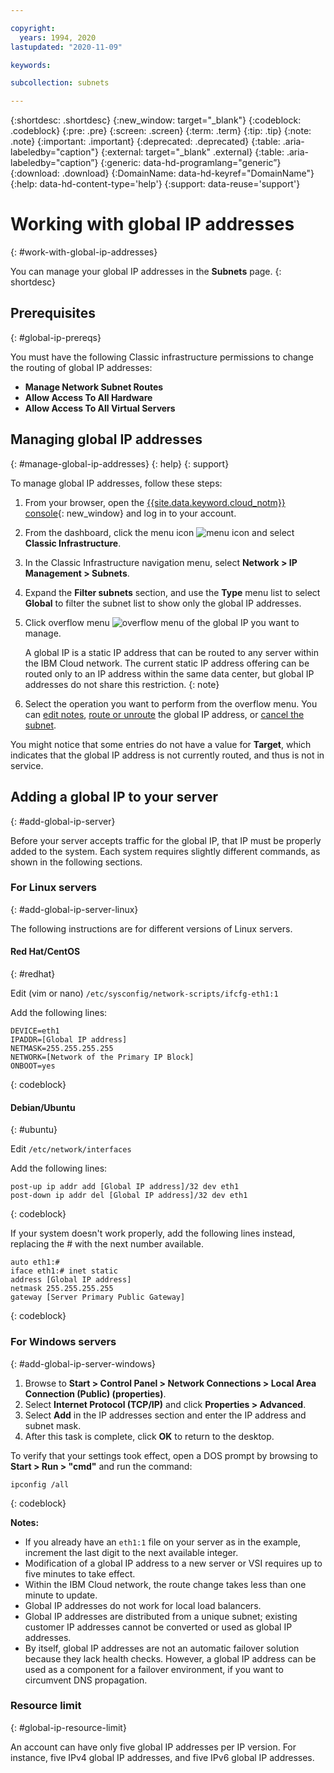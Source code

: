 ```yaml
---

copyright:
  years: 1994, 2020
lastupdated: "2020-11-09"

keywords:

subcollection: subnets

---
```


{:shortdesc: .shortdesc} 
{:new_window: target="_blank"} 
{:codeblock: .codeblock}
{:pre: .pre} 
{:screen: .screen}
{:term: .term}
{:tip: .tip}
{:note: .note}
{:important: .important}
{:deprecated: .deprecated}
{:table: .aria-labeledby="caption"}
{:external: target="_blank" .external}
{:table: .aria-labeledby="caption”}
{:generic: data-hd-programlang="generic”}
{:download: .download}
{:DomainName: data-hd-keyref="DomainName"}
{:help: data-hd-content-type='help'}
{:support: data-reuse='support'}

# Working with global IP addresses
{: #work-with-global-ip-addresses}

You can manage your global IP addresses in the **Subnets** page.
{: shortdesc}

## Prerequisites
{: #global-ip-prereqs}

You must have the following Classic infrastructure permissions to change the routing of global IP addresses:

- **Manage Network Subnet Routes** 
- **Allow Access To All Hardware**
- **Allow Access To All Virtual Servers**

## Managing global IP addresses
{: #manage-global-ip-addresses}
{: help}
{: support}

To manage global IP addresses, follow these steps:

1. From your browser, open the [{{site.data.keyword.cloud_notm}} console](https://{DomainName}/){: new_window} and log in to your account.
1. From the dashboard, click the menu icon ![menu icon](../icons/icon_hamburger.svg) and select **Classic Infrastructure**.
1. In the Classic Infrastructure navigation menu, select **Network > IP Management > Subnets**.
1. Expand the **Filter subnets** section, and use the **Type** menu list to select **Global** to filter the subnet list to show only the global IP addresses.
1. Click overflow menu ![overflow menu](images/overflow.png) of the global IP you want to manage.

     A global IP is a static IP address that can be routed to any server within the IBM Cloud network. The current static IP address offering can be routed only to an IP address within the same data center, but global IP addresses do not share this restriction.
     {: note}

1. Select the operation you want to perform from the overflow menu. You can [edit notes](/docs/subnets?topic=subnets-edit-notes-subnet-ip), [route or unroute](/docs/subnets?topic=subnets-route-global-ip-address-device) the global IP address, or [cancel the subnet](/docs/subnets?topic=subnets-canceling-subnets).

You might notice that some entries do not have a value for **Target**, which indicates that the global IP address is not currently routed, and thus is not in service.

## Adding a global IP to your server
{: #add-global-ip-server}

Before your server accepts traffic for the global IP, that IP must be properly added to the system. Each system requires slightly different commands, as shown in the following sections.

### For Linux servers
{: #add-global-ip-server-linux}

The following instructions are for different versions of Linux servers.

#### Red Hat/CentOS
{: #redhat}

Edit (vim or nano) `/etc/sysconfig/network-scripts/ifcfg-eth1:1`

Add the following lines:

```
DEVICE=eth1
IPADDR=[Global IP address]
NETMASK=255.255.255.255
NETWORK=[Network of the Primary IP Block]
ONBOOT=yes
```
{: codeblock}

#### Debian/Ubuntu
{: #ubuntu}

Edit `/etc/network/interfaces`

Add the following lines:

```
post-up ip addr add [Global IP address]/32 dev eth1
post-down ip addr del [Global IP address]/32 dev eth1
```
{: codeblock}

If your system doesn't work properly, add the following lines instead, replacing the # with the next number available.

```
auto eth1:#
iface eth1:# inet static
address [Global IP address]
netmask 255.255.255.255
gateway [Server Primary Public Gateway]
```
{: codeblock}

### For Windows servers
{: #add-global-ip-server-windows}

1. Browse to **Start > Control Panel > Network Connections > Local Area Connection (Public) (properties)**.
1. Select **Internet Protocol (TCP/IP)** and click **Properties > Advanced**.
1. Select **Add** in the IP addresses section and enter the IP address and subnet mask.
1. After this task is complete, click **OK** to return to the desktop.

To verify that your settings took effect, open a DOS prompt by browsing to **Start > Run > "cmd"** and run the command:

```
ipconfig /all
```
{: codeblock}

**Notes:**

* If you already have an `eth1:1` file on your server as in the example, increment the last digit to the next available integer.
* Modification of a global IP address to a new server or VSI requires up to five minutes to take effect.
* Within the IBM Cloud network, the route change takes less than one minute to update.
* Global IP addresses do not work for local load balancers.
* Global IP addresses are distributed from a unique subnet; existing customer IP addresses cannot be converted or used as global IP addresses.
* By itself, global IP addresses are not an automatic failover solution because they lack health checks. However, a global IP address can be used as a component for a failover environment, if you want to circumvent DNS propagation.

### Resource limit
{: #global-ip-resource-limit}

An account can have only five global IP addresses per IP version. For instance, five IPv4 global IP addresses, and five IPv6 global IP addresses.
